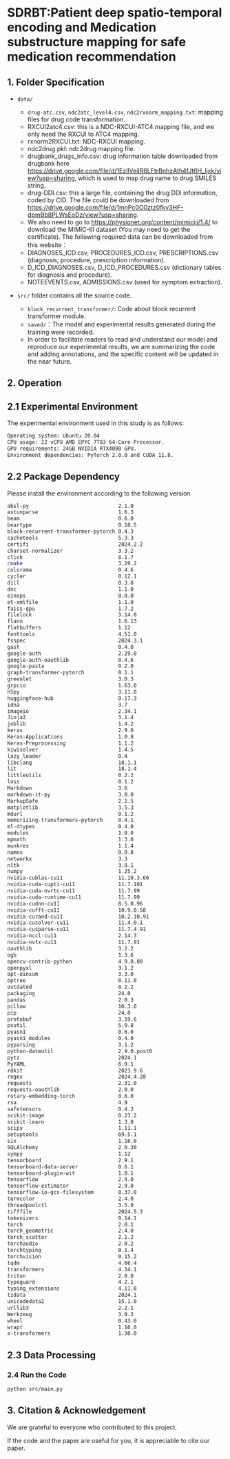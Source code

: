 # SDRBT:Patient deep spatio-temporal encoding and Medication substructure mapping for safe medication recommendation

## 1. Folder Specification


- `data/`
  - `drug-atc.csv`, `ndc2atc_level4.csv`, `ndc2rxnorm_mapping.txt`: mapping files for drug code transformation.
  -  RXCUI2atc4.csv: this is a NDC-RXCUI-ATC4 mapping file, and we only need the RXCUI to ATC4 mapping.
  -  rxnorm2RXCUI.txt: NDC-RXCUI mapping.
  -  ndc2drug.pkl: ndc2drug mapping file.
  -  drugbank_drugs_info.csv: drug information table downloaded from drugbank here https://drive.google.com/file/d/1EzIlVeiIR6LFtrBnhzAth4fJt6H_ljxk/view?usp=sharing, which is used to map drug name to drug SMILES string.
  -  drug-DDI.csv: this a large file, containing the drug DDI information, coded by CID. The file could be downloaded from https://drive.google.com/file/d/1mnPc0O0ztz0fkv3HF-dpmBb8PLWsEoDz/view?usp=sharing.
  -  We also need to go to https://physionet.org/content/mimiciii/1.4/ to download the MIMIC-III dataset (You may need to get the certificate). The following required data can be downloaded from this website：
    -  DIAGNOSES_ICD.csv, PROCEDURES_ICD.csv, PRESCRIPTIONS.csv (diagnosis, procedure, prescription information).
    -  D_ICD_DIAGNOSES.csv, D_ICD_PROCEDURES.csv (dictionary tables for diagnosis and procedure).
    -  NOTEEVENTS.csv, ADMISSIONS.csv (used for symptom extraction).

- `src/` folder contains all the source code.
  - `block_recurrent_transformer/`: Code about block recurrent transformer module.
  - `saved/`：The model and experimental results generated during the training were recorded.
  - In order to facilitate readers to read and understand our model and reproduce our experimental results, we are summarizing the code and adding annotations, and the specific content will be updated in the near future.

## 2. Operation

## 2.1 Experimental Environment 

The experimental environment used in this study is as follows:

```bash 
Operating system: Ubuntu 20.04
CPU usage: 22 vCPU AMD EPYC 7T83 64-Core Processor.
GPU requirements: 24GB NVIDIA RTX4090 GPU.
Environment dependencies: PyTorch 2.0.0 and CUDA 11.8.
```
        
## 2.2 Package Dependency

Please install the environment according to the following version

```bash
absl-py                             2.1.0
astunparse                          1.6.3
beam                                0.6.0
beartype                            0.18.5
block-recurrent-transformer-pytorch 0.4.3
cachetools                          5.3.3
certifi                             2024.2.2
charset-normalizer                  3.3.2
click                               8.1.7
cmake                               3.29.2
colorama                            0.4.6
cycler                              0.12.1
dill                                0.3.8
dnc                                 1.1.0
einops                              0.8.0
et-xmlfile                          1.1.0
faiss-gpu                           1.7.2
filelock                            3.14.0
flann                               1.6.13
flatbuffers                         1.12
fonttools                           4.51.0
fsspec                              2024.3.1
gast                                0.4.0
google-auth                         2.29.0
google-auth-oauthlib                0.4.6
google-pasta                        0.2.0
graph-transformer-pytorch           0.1.1
greenlet                            3.0.3
grpcio                              1.63.0
h5py                                3.11.0
huggingface-hub                     0.17.3
idna                                3.7
imageio                             2.34.1
Jinja2                              3.1.4
joblib                              1.4.2
keras                               2.9.0
Keras-Applications                  1.0.8
Keras-Preprocessing                 1.1.2
kiwisolver                          1.4.5
lazy_loader                         0.4
libclang                            18.1.1
lit                                 18.1.4
littleutils                         0.2.2
loss                                0.1.2
Markdown                            3.6
markdown-it-py                      3.0.0
MarkupSafe                          2.1.5
matplotlib                          3.5.3
mdurl                               0.1.2
memorizing-transformers-pytorch     0.4.1
ml-dtypes                           0.4.0
modules                             1.0.0
mpmath                              1.3.0
munkres                             1.1.4
namex                               0.0.8
networkx                            3.3
nltk                                3.8.1
numpy                               1.25.2
nvidia-cublas-cu11                  11.10.3.66
nvidia-cuda-cupti-cu11              11.7.101
nvidia-cuda-nvrtc-cu11              11.7.99
nvidia-cuda-runtime-cu11            11.7.99
nvidia-cudnn-cu11                   8.5.0.96
nvidia-cufft-cu11                   10.9.0.58
nvidia-curand-cu11                  10.2.10.91
nvidia-cusolver-cu11                11.4.0.1
nvidia-cusparse-cu11                11.7.4.91
nvidia-nccl-cu11                    2.14.3
nvidia-nvtx-cu11                    11.7.91
oauthlib                            3.2.2
ogb                                 1.3.6
opencv-contrib-python               4.9.0.80
openpyxl                            3.1.2
opt-einsum                          3.3.0
optree                              0.11.0
outdated                            0.2.2
packaging                           24.0
pandas                              2.0.3
pillow                              10.3.0
pip                                 24.0
protobuf                            3.19.6
psutil                              5.9.8
pyasn1                              0.6.0
pyasn1_modules                      0.4.0
pyparsing                           3.1.2
python-dateutil                     2.9.0.post0
pytz                                2024.1
PyYAML                              6.0.1
rdkit                               2023.9.6
regex                               2024.4.28
requests                            2.31.0
requests-oauthlib                   2.0.0
rotary-embedding-torch              0.6.0
rsa                                 4.9
safetensors                         0.4.3
scikit-image                        0.23.2
scikit-learn                        1.3.0
scipy                               1.11.1
setuptools                          69.5.1
six                                 1.16.0
SQLAlchemy                          2.0.30
sympy                               1.12
tensorboard                         2.9.1
tensorboard-data-server             0.6.1
tensorboard-plugin-wit              1.8.1
tensorflow                          2.9.0
tensorflow-estimator                2.9.0
tensorflow-io-gcs-filesystem        0.37.0
termcolor                           2.4.0
threadpoolctl                       3.5.0
tifffile                            2024.5.3
tokenizers                          0.14.1
torch                               2.0.1
torch_geometric                     2.4.0
torch_scatter                       2.1.2
torchaudio                          2.0.2
torchtyping                         0.1.4
torchvision                         0.15.2
tqdm                                4.66.4
transformers                        4.34.1
triton                              2.0.0
typeguard                           4.2.1
typing_extensions                   4.11.0
tzdata                              2024.1
unicodedata2                        15.1.0
urllib3                             2.2.1
Werkzeug                            3.0.3
wheel                               0.43.0
wrapt                               1.16.0
x-transformers                      1.30.0
```

## 2.3 Data Processing


### 2.4 Run the Code

```bash
python src/main.py
```

## 3. Citation & Acknowledgement
We are grateful to everyone who contributed to this project.

If the code and the paper are useful for you, it is appreciable to cite our paper.
